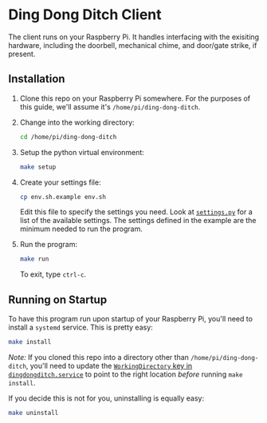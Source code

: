 Ding Dong Ditch Client
======================

The client runs on your Raspberry Pi. It handles interfacing with the exisiting hardware,
including the doorbell, mechanical chime, and door/gate strike, if present.

Installation
------------
1. Clone this repo on your Raspberry Pi somewhere. For the purposes of this guide,
   we'll assume it's `/home/pi/ding-dong-ditch`.

2. Change into the working directory:

   ```bash
   cd /home/pi/ding-dong-ditch
   ```

3. Setup the python virtual environment:

   ```bash
   make setup
   ```

4. Create your settings file:

    ```bash
    cp env.sh.example env.sh
    ```

    Edit this file to specify the settings you need. Look at [`settings.py`](https://github.com/heston/ding-dong-ditch/blob/master/dingdongditch/settings.py)
    for a list of the available settings. The settings defined in the example are the
    minimum needed to run the program.

4. Run the program:

   ```bash
   make run
   ```

   To exit, type `ctrl-c`.


Running on Startup
------------------

To have this program run upon startup of your Raspberry Pi, you'll need to install
a `systemd` service. This is pretty easy:

```bash
make install
```

*Note:* If you cloned this repo into a directory other than `/home/pi/ding-dong-ditch`,
you'll need to update the [`WorkingDirectory` key in `dingdongditch.service`](https://github.com/heston/ding-dong-ditch/blob/master/dingdongditch.service#L7)
to point to the right location *before* running `make install`.

If you decide this is not for you, uninstalling is equally easy:

```bash
make uninstall
```
